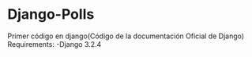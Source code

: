 # Django-Polls
Primer código en django(Código de la documentación Oficial de Django)
Requirements:
-Django 3.2.4
